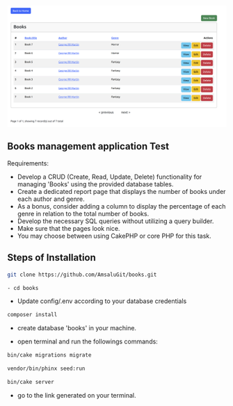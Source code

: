 <img src="webroot/img/books.png" >


## Books management application Test
Requirements:

- Develop a CRUD (Create, Read, Update, Delete) functionality for managing 'Books' using the provided database tables.
- Create a dedicated report page that displays the number of books under each author and genre.
- As a bonus, consider adding a column to display the percentage of each genre in relation to the total number of books.
- Develop the necessary SQL queries without utilizing a query builder.
- Make sure that the pages look nice.
- You may choose between using CakePHP or core PHP for this task.

## Steps of Installation
``` bash
git clone https://github.com/AmsaluGit/books.git
```
``` bash
- cd books
```
- Update config/.env according to your database credentials
``` bash
composer install
```
- create database 'books' in your machine.

- open terminal and run the followings commands:
``` bash
bin/cake migrations migrate
```
``` bash
vendor/bin/phinx seed:run
```
``` bash
bin/cake server
```


- go to the link generated on your terminal.

